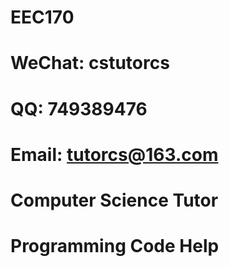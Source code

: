 # EEC170

# WeChat: cstutorcs

# QQ: 749389476

# Email: tutorcs@163.com

# Computer Science Tutor

# Programming Code Help
